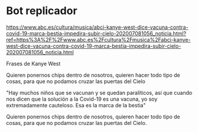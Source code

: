 # Bot replicador

https://www.abc.es/cultura/musica/abci-kanye-west-dice-vacuna-contra-covid-19-marca-bestia-impedira-subir-cielo-202007081056_noticia.html?ref=https%3A%2F%2Fwww.abc.es%2Fcultura%2Fmusica%2Fabci-kanye-west-dice-vacuna-contra-covid-19-marca-bestia-impedira-subir-cielo-202007081056_noticia.html

Frases de Kanye West

Quieren ponernos chips dentro de nosotros, quieren hacer todo tipo de cosas, para que no podamos cruzar las puertas del Cielo

"Hay muchos niños que se vacunan y se quedan paralíticos, así que cuando nos dicen que la solución a la Covid-19 es una vacuna, yo soy extremadamente cauteloso. Esa es la marca de la bestia"

Quieren ponernos chips dentro de nosotros, quieren hacer todo tipo de cosas, para que no podamos cruzar las puertas del Cielo.

